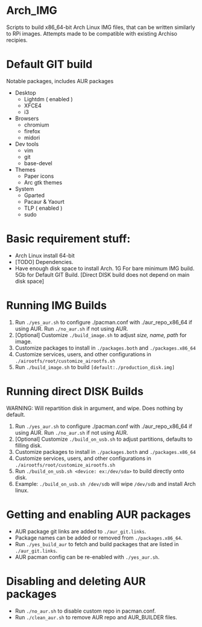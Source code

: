 # Arch_IMG
Scripts to build x86_64-bit Arch Linux IMG files, that can be written similarly to RPi images. Attempts made to be compatible with existing Archiso recipies.


# Default GIT build
Notable packages, includes AUR packages

   * Desktop
     - Lightdm ( enabled )
     - XFCE4
     - i3
   * Browsers
     - chromium
     - firefox
     - midori
   * Dev tools
     - vim
     - git
     - base-devel
   * Themes
     - Paper icons
     - Arc gtk themes
   * System
     - Gparted
     - Pacaur & Yaourt
     - TLP ( enabled )
     - sudo

# Basic requirement stuff:
  - Arch Linux install 64-bit
  - [TODO] Dependencies.
  - Have enough disk space to install Arch. 1G For bare minimum IMG build. 5Gb for Default GIT Build. [Direct DISK build does not depend on main disk space]

# Running IMG Builds
1. Run `./yes_aur.sh` to configure ./pacman.conf with ./aur_repo_x86_64 if using AUR. Run `./no_aur.sh` if not using AUR.
2. [Optional] Customize `./build_image.sh` to adjust *size, name, path* for image.
3. Customize packages to install in `./packages.both` and `./packages.x86_64`
4. Customize services, users, and other configurations in `./airootfs/root/customize_airootfs.sh`
5. Run `./build_image.sh` to build `[default:./production_disk.img]`

# Running direct DISK Builds
WARNING: Will repartition disk in argument, and wipe. Does nothing by default.
1. Run `./yes_aur.sh` to configure ./pacman.conf with ./aur_repo_x86_64 if using AUR. Run `./no_aur.sh` if not using AUR.
2. [Optional] Customize `./build_on_usb.sh` to adjust partitions, defaults to filling disk.
3. Customize packages to install in `./packages.both` and `./packages.x86_64`
4. Customize services, users, and other configurations in `./airootfs/root/customize_airootfs.sh`
5. Run `./build_on_usb.sh <device: ex:/dev/sda>` to build directly onto disk.
6. Example: `./build_on_usb.sh /dev/sdb` will wipe `/dev/sdb` and install Arch linux.

# Getting and enabling AUR packages
* AUR package git links are added to `./aur_git.links`.
* Package names can be added or removed from `./packages.x86_64`.
* Run `./yes_build_aur` to fetch and build packages that are listed in `./aur_git.links`.
* AUR pacman config can be re-enabled with `./yes_aur.sh`.
# Disabling and deleting AUR packages
* Run `./no_aur.sh` to disable custom repo in pacman.conf.
* Run `./clean_aur.sh` to remove AUR repo and AUR_BUILDER files.
